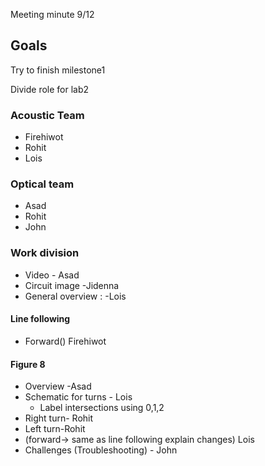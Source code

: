 Meeting minute 9/12

## Goals
Try to finish milestone1

Divide role for lab2

### Acoustic Team
  * Firehiwot
  * Rohit
  * Lois

### Optical team
  * Asad
  * Rohit
  * John
  
### Work division
  * Video - Asad 
  * Circuit image -Jidenna
  * General overview : -Lois 
  
#### Line following
 * Forward() Firehiwot
 
#### Figure 8
  * Overview -Asad
  * Schematic for turns - Lois
     * Label intersections using 0,1,2
  * Right turn- Rohit
  * Left turn-Rohit
  * (forward-> same as line following explain changes) Lois
  * Challenges (Troubleshooting) - John
